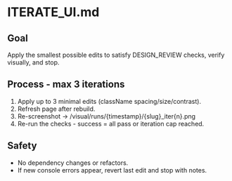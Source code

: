 ﻿# ITERATE_UI.md

## Goal
Apply the smallest possible edits to satisfy DESIGN_REVIEW checks, verify visually, and stop.

## Process - max 3 iterations
1) Apply up to 3 minimal edits (className spacing/size/contrast).
2) Refresh page after rebuild.
3) Re-screenshot -> /visual/runs/{timestamp}/{slug}_iter{n}.png
4) Re-run the checks - success = all pass or iteration cap reached.

## Safety
- No dependency changes or refactors.
- If new console errors appear, revert last edit and stop with notes.
